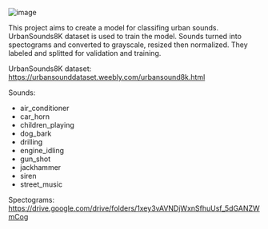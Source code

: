 ![image](https://user-images.githubusercontent.com/2185905/193925111-7eee7c56-da8a-4266-9739-a79a7c643087.png)

This project aims to create a model for classifing urban sounds. UrbanSounds8K dataset is used to train the model. 
Sounds turned into spectograms and converted to grayscale, resized then normalized. They labeled and splitted for validation and training.

UrbanSounds8K dataset:
https://urbansounddataset.weebly.com/urbansound8k.html

Sounds:
- air_conditioner
- car_horn
- children_playing
-  dog_bark
- drilling
- engine_idling
- gun_shot
- jackhammer
- siren
- street_music

Spectograms:
https://drive.google.com/drive/folders/1xey3vAVNDjWxnSfhuUsf_5dGANZWmCog 
